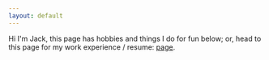 ```yaml
---
layout: default
---
```


Hi I'm Jack, this page has hobbies and things I do for fun below; or, head to this page for my work experience / resume: [page](../pages/resume.html).

